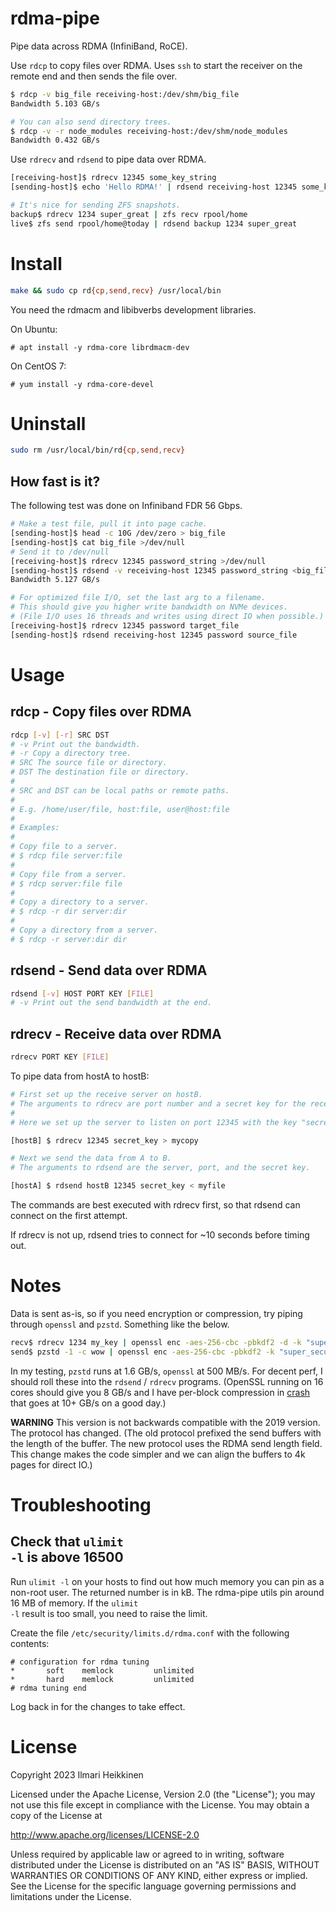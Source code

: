 # rdma-pipe

Pipe data across RDMA (InfiniBand, RoCE).

Use `rdcp` to copy files over RDMA. Uses `ssh` to start the receiver on the remote end and then sends the file over.

```bash
$ rdcp -v big_file receiving-host:/dev/shm/big_file
Bandwidth 5.103 GB/s

# You can also send directory trees.
$ rdcp -v -r node_modules receiving-host:/dev/shm/node_modules
Bandwidth 0.432 GB/s
```

Use `rdrecv` and `rdsend` to pipe data over RDMA.

```bash
[receiving-host]$ rdrecv 12345 some_key_string
[sending-host]$ echo 'Hello RDMA!' | rdsend receiving-host 12345 some_key_string

# It's nice for sending ZFS snapshots.
backup$ rdrecv 1234 super_great | zfs recv rpool/home
live$ zfs send rpool/home@today | rdsend backup 1234 super_great
```

# Install

```bash
make && sudo cp rd{cp,send,recv} /usr/local/bin
```

You need the rdmacm and libibverbs development libraries.

On Ubuntu:

    # apt install -y rdma-core librdmacm-dev

On CentOS 7:

    # yum install -y rdma-core-devel

# Uninstall

```bash
sudo rm /usr/local/bin/rd{cp,send,recv}
```

## How fast is it?

The following test was done on Infiniband FDR 56 Gbps.

```bash
# Make a test file, pull it into page cache.
[sending-host]$ head -c 10G /dev/zero > big_file
[sending-host]$ cat big_file >/dev/null
# Send it to /dev/null
[receiving-host]$ rdrecv 12345 password_string >/dev/null
[sending-host]$ rdsend -v receiving-host 12345 password_string <big_file
Bandwidth 5.127 GB/s

# For optimized file I/O, set the last arg to a filename.
# This should give you higher write bandwidth on NVMe devices.
# (File I/O uses 16 threads and writes using direct IO when possible.)
[receiving-host]$ rdrecv 12345 password target_file
[sending-host]$ rdsend receiving-host 12345 password source_file
```

# Usage

## rdcp - Copy files over RDMA

```bash
rdcp [-v] [-r] SRC DST
# -v Print out the bandwidth.
# -r Copy a directory tree.
# SRC The source file or directory.
# DST The destination file or directory.
#
# SRC and DST can be local paths or remote paths.
#
# E.g. /home/user/file, host:file, user@host:file
#
# Examples:
#
# Copy file to a server.
# $ rdcp file server:file
#
# Copy file from a server.
# $ rdcp server:file file
#
# Copy a directory to a server.
# $ rdcp -r dir server:dir
#
# Copy a directory from a server.
# $ rdcp -r server:dir dir
```

## rdsend - Send data over RDMA

```bash
rdsend [-v] HOST PORT KEY [FILE]
# -v Print out the send bandwidth at the end.
```

## rdrecv - Receive data over RDMA

```bash
rdrecv PORT KEY [FILE]
```

To pipe data from hostA to hostB:
```bash
# First set up the receive server on hostB.
# The arguments to rdrecv are port number and a secret key for the receive.
#
# Here we set up the server to listen on port 12345 with the key "secret_key".

[hostB] $ rdrecv 12345 secret_key > mycopy

# Next we send the data from A to B.
# The arguments to rdsend are the server, port, and the secret key.

[hostA] $ rdsend hostB 12345 secret_key < myfile
```

The commands are best executed with rdrecv first, so that rdsend can connect on the first attempt. 

If rdrecv is not up, rdsend tries to connect for ~10 seconds before timing out.

# Notes

Data is sent as-is, so if you need encryption or compression, try piping through `openssl` and `pzstd`. Something like the below.

```bash
recv$ rdrecv 1234 my_key | openssl enc -aes-256-cbc -pbkdf2 -d -k "super_secure" | pzstd -d > wow
send$ pzstd -1 -c wow | openssl enc -aes-256-cbc -pbkdf2 -k "super_secure" | rdsend recv 1234 my_key
```

In my testing, `pzstd` runs at 1.6 GB/s, `openssl` at 500 MB/s. For decent perf, I should roll these into the `rdsend` / `rdrecv` programs.
(OpenSSL running on 16 cores should give you 8 GB/s and I have per-block compression in [crash](https://github.com/kig/crash) that goes at 10+ GB/s on a good day.)

**WARNING** This version is not backwards compatible with the 2019 version. The protocol has changed.
(The old protocol prefixed the send buffers with the length of the buffer. The new protocol uses the RDMA send length field. This change makes the code simpler and we can align the buffers to 4k pages for direct IO.)


# Troubleshooting

## Check that <code>ulimit -l</code> is above 16500

Run <code>ulimit -l</code> on your hosts to find out how much memory you can pin as a non-root user. 
The returned number is in kB. The rdma-pipe utils pin around 16 MB of memory. 
If the <code>ulimit -l</code> result is too small, you need to raise the limit.

Create the file <code>/etc/security/limits.d/rdma.conf</code> with the following contents:

    # configuration for rdma tuning
    *       soft    memlock         unlimited
    *       hard    memlock         unlimited
    # rdma tuning end

Log back in for the changes to take effect.


# License

Copyright 2023 Ilmari Heikkinen

Licensed under the Apache License, Version 2.0 (the "License");
you may not use this file except in compliance with the License.
You may obtain a copy of the License at

   http://www.apache.org/licenses/LICENSE-2.0

Unless required by applicable law or agreed to in writing, software
distributed under the License is distributed on an "AS IS" BASIS,
WITHOUT WARRANTIES OR CONDITIONS OF ANY KIND, either express or implied.
See the License for the specific language governing permissions and
limitations under the License.

